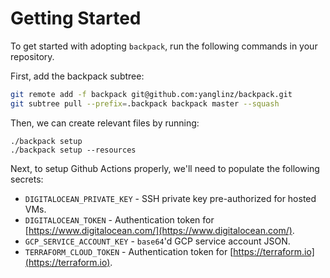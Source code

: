 # Getting Started

To get started with adopting `backpack`, run the following commands in your repository.

First, add the backpack subtree:

```sh
git remote add -f backpack git@github.com:yanglinz/backpack.git
git subtree pull --prefix=.backpack backpack master --squash
```

Then, we can create relevant files by running:

```
./backpack setup
./backpack setup --resources
```

Next, to setup Github Actions properly, we'll need to populate the following secrets:

- `DIGITALOCEAN_PRIVATE_KEY` - SSH private key pre-authorized for hosted VMs.
- `DIGITALOCEAN_TOKEN` - Authentication token for [https://www.digitalocean.com/](https://www.digitalocean.com/).
- `GCP_SERVICE_ACCOUNT_KEY` - `base64`'d GCP service account JSON.
- `TERRAFORM_CLOUD_TOKEN` - Authentication token for [https://terraform.io](https://terraform.io).
